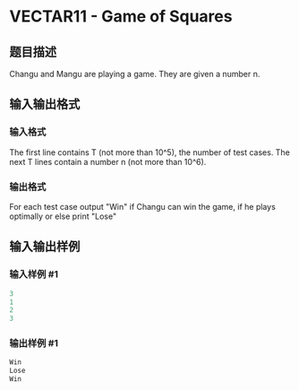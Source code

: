 # VECTAR11 - Game of Squares

## 题目描述

Changu and Mangu are playing a game. They are given a number n.

## 输入输出格式

### 输入格式

The first line contains T (not more than 10^5), the number of test cases. The next T lines contain a number n (not more than 10^6).

### 输出格式

For each test case output "Win" if Changu can win the game, if he plays optimally or else print "Lose"

## 输入输出样例

### 输入样例 #1

```cpp
3
1
2
3
```


### 输出样例 #1

```cpp
Win
Lose
Win
```


